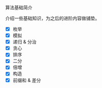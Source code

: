 算法基础简介

介绍一些基础知识，为之后的进阶内容做铺垫。

-   [x] 枚举
-   [x] 模拟
-   [x] 递归 & 分治
-   [x] 贪心
-   [x] 排序
-   [x] 二分
-   [x] 倍增
-   [x] 构造
-   [x] 前缀和 & 差分
